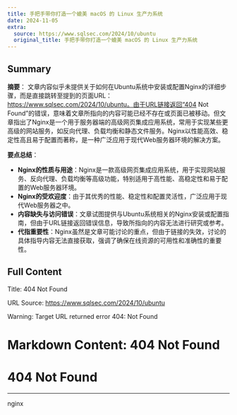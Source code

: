 ```yaml
---
title: 手把手带你打造一个媲美 macOS 的 Linux 生产力系统
date: 2024-11-05
extra:
  source: https://www.sqlsec.com/2024/10/ubuntu
  original_title: 手把手带你打造一个媲美 macOS 的 Linux 生产力系统
---
```

## Summary
**摘要**：
文章内容似乎未提供关于如何在Ubuntu系统中安装或配置Nginx的详细步骤，而是直接跳转至提到的页面URL：https://www.sqlsec.com/2024/10/ubuntu。由于URL链接返回“404 Not Found”的错误，意味着文章所指向的内容可能已经不存在或页面已被移动。但文章指出了Nginx是一个用于服务器端的高级网页集成应用系统，常用于实现某些更高级的网站服务，如反向代理、负载均衡和静态文件服务。Nginx以性能高效、稳定性高且易于配置而著称，是一种广泛应用于现代Web服务器环境的解决方案。

**要点总结**：
- **Nginx的性质与用途**：Nginx是一款高级网页集成应用系统，用于实现网站服务、反向代理、负载均衡等高级功能，特别适用于高性能、高稳定性和易于配置的Web服务器环境。
- **Nginx的受欢迎度**：由于其优秀的性能、稳定性和配置灵活性，广泛应用于现代Web服务器之中。
- **内容缺失与访问错误**：文章试图提供与Ubuntu系统相关的Nginx安装或配置指南，但由于URL链接返回错误信息，导致所指向的内容无法进行研究或参考。
- **代指重要性**：Nginx虽然是文章可能讨论的重点，但由于链接的失效，讨论的具体指导内容无法直接获取，强调了确保在线资源的可用性和准确性的重要性。
## Full Content
Title: 404 Not Found

URL Source: https://www.sqlsec.com/2024/10/ubuntu

Warning: Target URL returned error 404: Not Found

Markdown Content:
404 Not Found
===============

404 Not Found
=============

* * *

nginx

